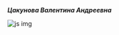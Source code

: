 ***Цакунова Валентина Андреевна***

![js img](https://habrastorage.org/getpro/habr/post_images/e36/5e8/b38/e365e8b3871e708067dcd2d6666600d6.jpg)
